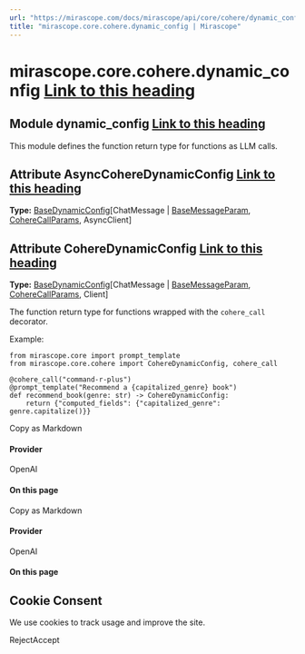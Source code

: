 ```yaml
---
url: "https://mirascope.com/docs/mirascope/api/core/cohere/dynamic_config"
title: "mirascope.core.cohere.dynamic_config | Mirascope"
---
```


# mirascope.core.cohere.dynamic\_config [Link to this heading](https://mirascope.com/docs/mirascope/api/core/cohere/dynamic_config\#mirascope-core-cohere-dynamic-config)

## Module dynamic\_config [Link to this heading](https://mirascope.com/docs/mirascope/api/core/cohere/dynamic_config\#dynamic-config)

This module defines the function return type for functions as LLM calls.

## Attribute AsyncCohereDynamicConfig [Link to this heading](https://mirascope.com/docs/mirascope/api/core/cohere/dynamic_config\#asynccoheredynamicconfig)

**Type:** [BaseDynamicConfig](https://mirascope.com/docs/mirascope/api/core/base/dynamic_config#basedynamicconfig)\[ChatMessage \| [BaseMessageParam](https://mirascope.com/docs/mirascope/api/core/base/message_param#basemessageparam), [CohereCallParams](https://mirascope.com/docs/mirascope/api/core/cohere/call_params#coherecallparams), AsyncClient\]

## Attribute CohereDynamicConfig [Link to this heading](https://mirascope.com/docs/mirascope/api/core/cohere/dynamic_config\#coheredynamicconfig)

**Type:** [BaseDynamicConfig](https://mirascope.com/docs/mirascope/api/core/base/dynamic_config#basedynamicconfig)\[ChatMessage \| [BaseMessageParam](https://mirascope.com/docs/mirascope/api/core/base/message_param#basemessageparam), [CohereCallParams](https://mirascope.com/docs/mirascope/api/core/cohere/call_params#coherecallparams), Client\]

The function return type for functions wrapped with the `cohere_call` decorator.

Example:

```
from mirascope.core import prompt_template
from mirascope.core.cohere import CohereDynamicConfig, cohere_call

@cohere_call("command-r-plus")
@prompt_template("Recommend a {capitalized_genre} book")
def recommend_book(genre: str) -> CohereDynamicConfig:
    return {"computed_fields": {"capitalized_genre": genre.capitalize()}}
```

Copy as Markdown

#### Provider

OpenAI

#### On this page

Copy as Markdown

#### Provider

OpenAI

#### On this page

## Cookie Consent

We use cookies to track usage and improve the site.

RejectAccept